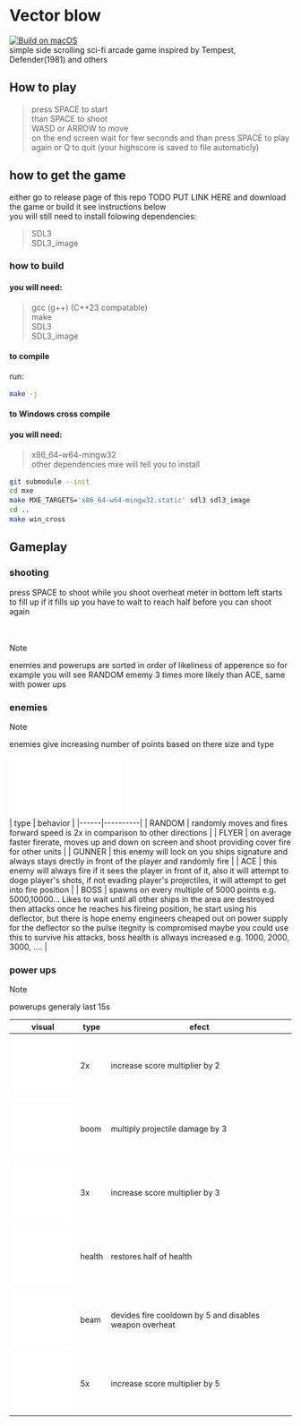 # Vector blow
[![Build on macOS](https://github.com/PoliEcho/Vector_blow/actions/workflows/build_macos.yml/badge.svg)](https://github.com/PoliEcho/Vector_blow/actions/workflows/build_macos.yml)  
simple side scrolling sci-fi arcade game inspired by Tempest, Defender(1981) and others

## How to play  
> press SPACE to start  
> than SPACE to shoot  
> WASD or ARROW to move  
> on the end screen wait for few seconds and than press SPACE to play again or Q to quit (your highscore is saved to file automaticly)  


## how to get the game 
either go to release page of this repo TODO PUT LINK HERE and download the game or build it see instructions below  
you will still need to install folowing dependencies:  
> SDL3  
> SDL3_image  



### how to build  
#### you will need:
> gcc (g++) (C++23 compatable)  
> make  
> SDL3  
> SDL3_image  

#### to compile
run:
```bash
make -j
```

#### to Windows cross compile
#### you will need:
> x86_64-w64-mingw32  
> other dependencies mxe will tell you to install  
```bash
git submodule --init
cd mxe
make MXE_TARGETS='x86_64-w64-mingw32.static' sdl3 sdl3_image
cd ..
make win_cross
```

## Gameplay  

### shooting  
press SPACE to shoot
while you shoot overheat meter in bottom left starts to fill up
if it fills up you have to wait to reach half before you can shoot again
</br></br></br>

> [!NOTE]
> enemies and powerups are sorted in order of likeliness of apperence so for example you will see RANDOM ememy 3 times more likely than ACE, same with power ups

### enemies 
> [!NOTE]
> enemies give increasing number of points based on there size and type

<img src="assets/enemy_1.svg" alt="enemy sprite" width=200 /></br>
| type | behavior |
|------|----------|
| RANDOM | randomly moves and fires forward speed is 2x in comparison to other directions |
| FLYER | on average faster firerate, moves up and down on screen and shoot providing cover fire for other units |
| GUNNER | this enemy will lock on you ships signature and always stays drectly in front of the player and randomly fire |
| ACE | this enemy will always fire if it sees the player in front of it, also it will attempt to doge player's shots, if not evading player's projectiles, it will attempt to get into fire position |
| BOSS | spawns on every multiple of 5000 points e.g. 5000,10000... Likes to wait until all other ships in the area are destroyed then attacks once he reaches his fireing position, he start using his deflector, but there is hope enemy engineers cheaped out on power supply for the deflector so the pulse itegnity is compromised maybe you could use this to survive his attacks, boss health is allways increased e.g. 1000, 2000, 3000, .... |

### power ups  

> [!NOTE]
> powerups generaly last 15s

| visual | type | efect |
|--------|------|-------|
| ![2x](assets/powerups/2x.svg) | 2x | increase score multiplier by 2 |
| ![boom](assets/powerups/boom.svg) | boom | multiply projectile damage by 3 |
| ![3x](assets/powerups/3x.svg) | 3x | increase score multiplier by 3 |
| ![health](assets/powerups/health.svg) | health | restores half of health |
| ![beam](assets/powerups/beam.svg) | beam | devides fire cooldown by 5 and disables weapon overheat |
| ![5x](assets/powerups/5x.svg) | 5x | increase score multiplier by 5 |
